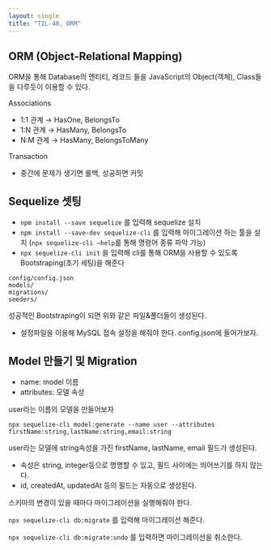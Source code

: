```yaml
---
layout: single
title: "TIL-48, ORM"
---
```


## ORM (Object-Relational Mapping)

ORM을 통해 Database의 엔티티, 레코드 들을 JavaScript의 Object(객체), Class들을 다루듯이 이용할 수 있다.

Associations

- 1:1 관계
  → HasOne, BelongsTo
- 1:N 관계
  → HasMany, BelongsTo
- N:M 관계
  → HasMany, BelongsToMany

Transaction

- 중간에 문제가 생기면 롤백, 성공하면 커밋

## Sequelize 셋팅

- `npm install --save sequelize` 를 입력해 sequelize 설치
- `npm install --save-dev sequelize-cli` 를 입력해 마이그레이션 하는 툴을 설치
  (`npx sequelize-cli —help`를 통해 명령어 종류 파악 가능)
- `npx sequelize-cli init` 을 입력해 cli를 통해 ORM을 사용할 수 있도록 Bootstraping(초기 세팅)을 해준다

```
config/config.json
models/
migrations/
seeders/
```

성공적인 Bootstraping이 되면 위와 같은 파일&폴더들이 생성된다.

- 설정파일을 이용해 MySQL 접속 설정을 해줘야 한다.
  config.json에 들어가보자.

## Model 만들기 및 Migration

- name: model 이름
- attributes: 모델 속성

user라는 이름의 모델을 만들어보자

`npx sequelize-cli model:generate --name user --attributes firstName:string,lastName:string,email:string`

user라는 모델에 string속성을 가진 firstName, lastName, email 필드가 생성된다.

- 속성은 string, integer등으로 명명할 수 있고, 필드 사이에는 띄어쓰기를 하지 않는다.
- id, createdAt, updatedAt 등의 필드는 자동으로 생성된다.

스키마의 변경이 있을 때마다 마이그레이션을 실행해줘야 한다.

`npx sequelize-cli db:migrate` 를 입력해 마이그레이션 해준다.

`npx sequelize-cli db:migrate:undo` 를 입력하면 마이그레이션을 취소한다.
